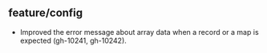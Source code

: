 ## feature/config

* Improved the error message about array data when a record or a map is
  expected (gh-10241, gh-10242).
